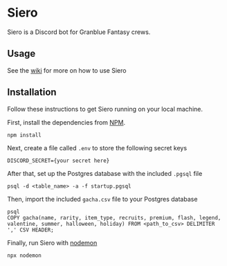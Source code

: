 # Siero
Siero is a Discord bot for Granblue Fantasy crews.

## Usage
See the [wiki](https://github.com/jedmund/siero-bot/wiki) for more on how to use Siero

## Installation
Follow these instructions to get Siero running on your local machine.

First, install the dependencies from [NPM](https://www.npmjs.com/get-npm).
```
npm install
```

Next, create a file called `.env` to store the following secret keys
```
DISCORD_SECRET={your secret here} 
```

After that, set up the Postgres database with the included `.pgsql` file
```
psql -d <table_name> -a -f startup.pgsql
```

Then, import the included `gacha.csv` file to your Postgres database
```
psql
COPY gacha(name, rarity, item_type, recruits, premium, flash, legend, valentine, summer, halloween, holiday) FROM <path_to_csv> DELIMITER ',' CSV HEADER;
```

Finally, run Siero with [nodemon](https://nodemon.io)
```
npx nodemon
```
